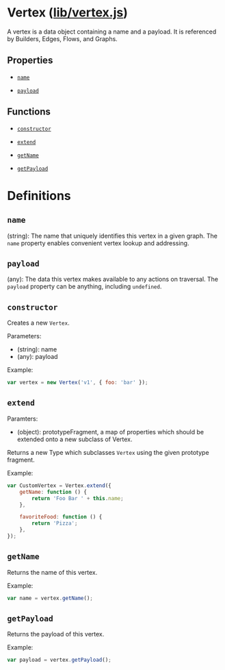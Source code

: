 # Vertex ([lib/vertex.js](https://github.com/kgarsjo/flow/blob/master/lib/vertex.js))

A vertex is a data object containing a name and a payload. It is referenced by Builders, Edges, Flows, and Graphs.

## Properties

- [`name`](#user-content-name)

- [`payload`](#user-content-payload)

## Functions

- [`constructor`](#user-content-constructor)

- [`extend`](#user-content-extend)

- [`getName`](#user-content-getName)

- [`getPayload`](#user-content-getPayload)

# Definitions

## `name`
(string): The name that uniquely identifies this vertex in a given graph. The `name` property enables convenient vertex lookup and addressing.

## `payload`
(any): The data this vertex makes available to any actions on traversal. The `payload` property can be anything, including `undefined`.

## `constructor`
Creates a new `Vertex`.

Parameters:
- (string): name
- (any): payload

Example:
```javascript
var vertex = new Vertex('v1', { foo: 'bar' });
```

## `extend`
Paramters:
- (object): prototypeFragment, a map of properties which should be extended onto a new subclass of Vertex.

Returns a new Type which subclasses `Vertex` using the given prototype fragment.

Example:
```javascript
var CustomVertex = Vertex.extend({
    getName: function () {
        return 'Foo Bar ' + this.name;
    },

    favoriteFood: function () {
        return 'Pizza';
    },
});
```

## `getName`

Returns the name of this vertex.

Example:
```javascript
var name = vertex.getName();
```

## `getPayload`

Returns the payload of this vertex.

Example:
```javascript
var payload = vertex.getPayload();
```
